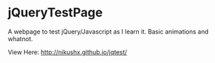 # jQueryTestPage
A webpage to test jQuery/Javascript as I learn it.
Basic animations and whatnot.

View Here: http://nikushx.github.io/jqtest/
